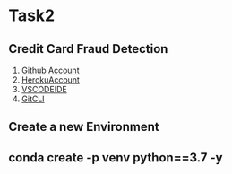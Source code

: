 # Task2
## Credit Card Fraud Detection
 
1. [Github Account](https://github.com)
2. [HerokuAccount](https://heroku.com)
3. [VSCODEIDE](https://code.visualcode.com)
4. [GitCLI](https://git-scm.com)

Create a new Environment
---
conda create -p venv python==3.7 -y
---